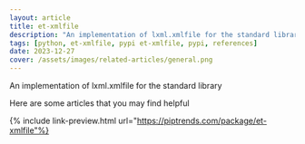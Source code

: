 ```yaml
---
layout: article
title: et-xmlfile
description: "An implementation of lxml.xmlfile for the standard library"
tags: [python, et-xmlfile, pypi et-xmlfile, pypi, references]
date: 2023-12-27
cover: /assets/images/related-articles/general.png
---
```


An implementation of lxml.xmlfile for the standard library

Here are some articles that you may find helpful

{% include link-preview.html url="https://piptrends.com/package/et-xmlfile"%}